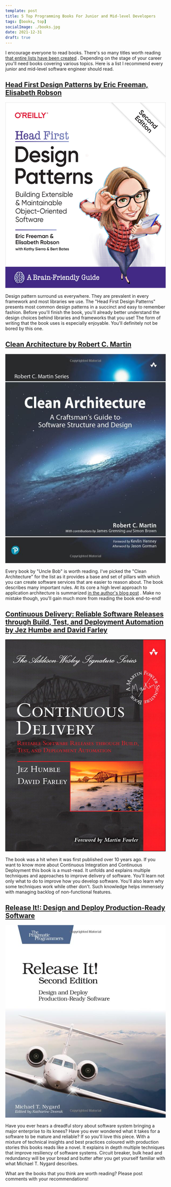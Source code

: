 ```yaml
---
template: post 
title: 5 Top Programming Books For Junior and Mid-level Developers 
tags: [books, top]
socialImage: ./books.jpg 
date: 2021-12-31 
draft: true
---
```


I encourage everyone to read books. There's so many titles worth
reading [that entire lists have been created](https://github.com/EbookFoundation/free-programming-books)
. Depending on the stage of your career you'll need books covering various topics. Here is a list I
recommend every junior and mid-level software engineer should read.

## [Head First Design Patterns by Eric Freeman, Elisabeth Robson](https://www.amazon.pl/Head-First-Design-Patterns-Object-Oriented/dp/149207800X)

![head first design patterns cover](./head-first.jpeg)

Design pattern surround us everywhere. They are prevalent in every framework and most libraries we
use. The "Head First Design Patterns" presents most common design patterns in a succinct and easy to
remember fashion. Before you'll finish the book, you'll already better understand the design choices
behind libraries and frameworks that you use!
The form of writing that the book uses is especially enjoyable. You'll definitely not be bored by
this one.

## [Clean Architecture by Robert C. Martin](https://www.amazon.com/Clean-Architecture-Craftsmans-Software-Structure/dp/0134494164)

![clean architecture cover](./clean.jpg)

Every book by "Uncle Bob" is worth reading. I've picked the "Clean Architecture" for the list as it
provides a base and set of pillars with which you can create software services that are easier to
reason about. The book describes many important rules. At its core a high level approach to
application architecture is
summarized [in the author's blog post](https://blog.cleancoder.com/uncle-bob/2012/08/13/the-clean-architecture.html)
. Make no mistake though, you'll gain much more from reading the book end-to-end!

## [Continuous Delivery: Reliable Software Releases through Build, Test, and Deployment Automation by Jez Humbe and David Farley ](https://www.amazon.com/Continuous-Delivery-Deployment-Automation-Addison-Wesley/dp/0321601912)

![continuous delivery cover](./cicd.jpeg)

The book was a hit when it was first published over 10 years ago. If you want to know more about
Continuous Integration and Continuous Deployment this book is a must-read. It unfolds and explains
multiple techniques and approaches to improve delivery of software. You'll learn not only what to do
to improve how you develop software. You'll also learn why some techniques work while other don't.
Such knowledge helps immensely with managing backlog of non-functional features.

## [Release It!: Design and Deploy Production-Ready Software](https://www.amazon.com/Release-Design-Deploy-Production-Ready-Software/dp/1680502395)

![release it cover](./releaseit.jpg)

Have you ever hears a dreadful story about software system bringing a major enterprise to its knees?
Have you ever wondered what it takes for a software to be mature and reliable? If so you'll love
this piece. With a mixture of technical insights and best practices coloured with production stories
this books reads like a novel. It explains in depth multiple techniques that improve resiliency of
software systems. Circuit breaker, bulk head and redundancy will be your bread and butter after you
get yourself familiar with what Michael T. Nygard describes.

What are the books that you think are worth reading? Please post comments with your recommendations!
